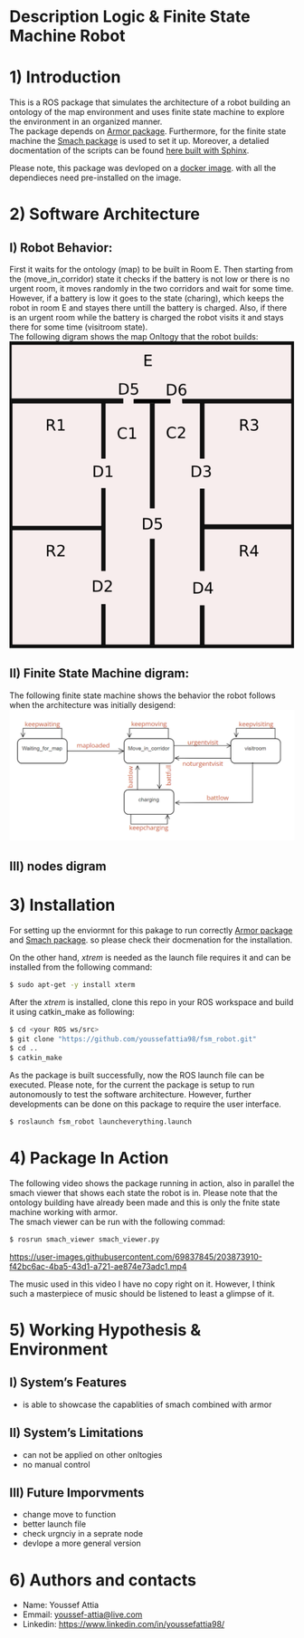 # Description Logic & Finite State Machine Robot

# 1) Introduction
This is a ROS package that simulates the architecture of a robot building an ontology of the map environment and uses finite state machine to explore the environment in an organized manner.  
The package depends on [Armor package](https://github.com/EmaroLab/armor). Furthermore, for the finite state machine the [Smach package](http://wiki.ros.org/smach) is used to set it up. Moreover, a detalied docmentation of the scripts can be found [here built with Sphinx](https://youssefattia98.github.io/fsm_robot/).

Please note, this package was devloped on a [docker image](https://hub.docker.com/r/carms84/exproblab). with all the dependieces need pre-installed on the image.  




# 2) Software Architecture 
## I) Robot Behavior:  
First it waits for the ontology (map) to be built in Room E. Then starting from the (move_in_corridor) state it checks if the battery is not low or there is no urgent room, it moves randomly in the two corridors and wait for some time. However, if a battery is low it goes to the state (charing), which keeps the robot in room E and stayes there untill the battery is charged. Also, if there is an urgent room while the battery is charged the robot visits it and stays there for some time (visitroom state).  
The following digram shows the map Onltogy that the robot builds:  
![immagine](https://github.com/youssefattia98/fsm_robot/blob/main/docs/Digrams%20%26%20videos/MAP.PNG)  


## II) Finite State Machine digram:  
The following finite state machine shows the behavior the robot follows when the architecture was initially desigend:  
![immagine](https://github.com/youssefattia98/fsm_robot/blob/main/docs/Digrams%20%26%20videos/fsm_digram.PNG)  

## III) nodes digram




# 3) Installation
For setting up the enviormnt for this pakage to run correctly [Armor package](https://github.com/EmaroLab/armor) and [Smach package](http://wiki.ros.org/smach). so please check their docmenation for the installation.  

On the other hand, *xtrem* is needed as the launch file requires it and can be installed from the following command:  
```bash
$ sudo apt-get -y install xterm
``` 
After the *xtrem* is installed, clone this repo in your ROS workspace and build it using catkin_make as following:
```bash
$ cd <your ROS ws/src>
$ git clone "https://github.com/youssefattia98/fsm_robot.git"
$ cd ..
$ catkin_make
```
As the package is built successfully, now the ROS launch file can be executed. Please note, for the current the package is setup to run autonomously to test the software architecture. However, further developments can be done on this package to require the user interface.
```bash
$ roslaunch fsm_robot launcheverything.launch
```



# 4) Package In Action  
The following video shows the package running in action, also in parallel the smach viewer that shows each state the robot is in. Please note that the ontology building have already been made and this is only the fnite state machine working with armor.  
The smach viewer can be run with the following commad:

```bash
$ rosrun smach_viewer smach_viewer.py
```

https://user-images.githubusercontent.com/69837845/203873910-f42bc6ac-4ba5-43d1-a721-ae874e73adc1.mp4    

The music used in this video I have no copy right on it. However, I think such a masterpiece of music should be listened to least a glimpse of it.


# 5) Working Hypothesis & Environment
## I) System’s Features
* is able to showcase the capablities of smach combined with armor
## II) System’s Limitations
* can not be applied on other onltogies
* no manual control
## III) Future Imporvments
* change move to function
* better launch file
* check urgnciy in a seprate node
* devlope a more general version



# 6) Authors and contacts
* Name: Youssef Attia
* Emmail: youssef-attia@live.com
* Linkedin: https://www.linkedin.com/in/youssefattia98/
